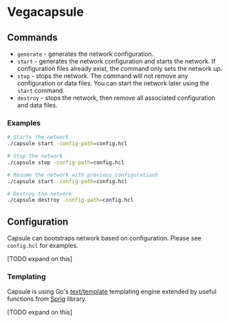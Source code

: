 # Vegacapsule

## Commands

- `generate` - generates the network configuration. 
- `start` - generates the network configuration and starts the network. If configuration files already exist, the command only sets the network up.
- `stop` - stops the network. The command will not remove any configuration or data files. You can start the network later using the `start` command.
- `destroy` - stops the network, then remove all associated configuration and data files.

### Examples

```bash
# Starts the network
./capsule start -config-path=config.hcl

# Stop the network
./capsule stop -config-path=config.hcl

# Resume the network with previous configurationh
./capsule start -config-path=config.hcl

# Destroy the network
./capsule destroy -config-path=config.hcl
```


## Configuration

Capsule can bootstraps network based on configuration. Please see `config.hcl` for examples.

[TODO expand on this]

### Templating

Capsule is using Go's [text/template](https://pkg.go.dev/text/template) templating engine extended by useful functions from [Sprig](http://masterminds.github.io/sprig/) library.

[TODO expand on this]